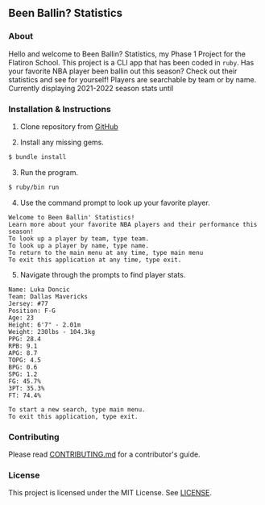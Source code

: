 ## Been Ballin? Statistics

### About 
Hello and welcome to Been Ballin? Statistics, my Phase 1 Project for the Flatiron School. This project is a CLI app that has been coded in `ruby`. Has your favorite NBA player been ballin out this season? Check out their statistics and see for yourself! Players are searchable by team or by name. Currently displaying 2021-2022 season stats until 

### Installation & Instructions

1. Clone repository from [GitHub](https://github.com/lttlwrld/phase-1-cli-project)

2. Install any missing gems.

```bash
$ bundle install
```

3. Run the program.

```bash
$ ruby/bin run
```

4. Use the command prompt to look up your favorite player.

```
Welcome to Been Ballin' Statistics!
Learn more about your favorite NBA players and their performance this season!
To look up a player by team, type team.
To look up a player by name, type name.
To return to the main menu at any time, type main menu
To exit this application at any time, type exit.
```

5. Navigate through the prompts to find player stats.

```
Name: Luka Doncic
Team: Dallas Mavericks
Jersey: #77
Position: F-G
Age: 23
Height: 6'7" - 2.01m
Weight: 230lbs - 104.3kg
PPG: 28.4
RPB: 9.1
APG: 8.7
TOPG: 4.5
BPG: 0.6
SPG: 1.2
FG: 45.7%
3PT: 35.3%
FT: 74.4%

To start a new search, type main menu.
To exit this application, type exit.
```

### Contributing 

Please read [CONTRIBUTING.md](https://github.com/lttlwrld/phase-1-cli-project/blob/main/CONTRIBUTING.md) for a contributor's guide. 


### License

This project is licensed under the MIT License. See [LICENSE](https://github.com/lttlwrld/phase-1-cli-project/blob/main/LICENSE).
